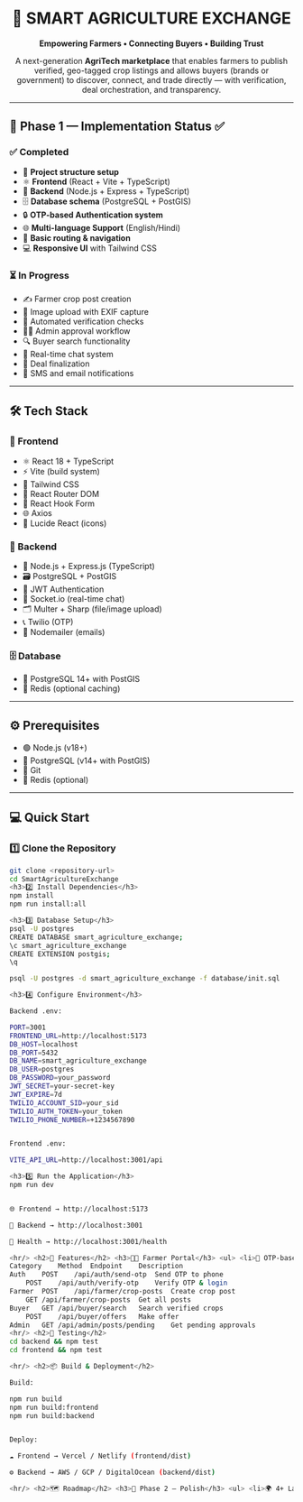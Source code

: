 <!-- 🌾 SMART AGRICULTURE EXCHANGE README -->
<h1 align="center">🌾 SMART AGRICULTURE EXCHANGE</h1>

<p align="center">
  <b>Empowering Farmers • Connecting Buyers • Building Trust</b>
</p>

<p align="center">
  A next-generation <b>AgriTech marketplace</b> that enables farmers to publish verified, geo-tagged crop listings and allows buyers (brands or government) to discover, connect, and trade directly — with verification, deal orchestration, and transparency.
</p>

<hr/>

<h2>🚀 Phase 1 — Implementation Status ✅</h2>

<h3>✅ Completed</h3>

<ul>
  <li>💜 <b>Project structure setup</b></li>
  <li>⚛️ <b>Frontend</b> (React + Vite + TypeScript)</li>
  <li>🌿 <b>Backend</b> (Node.js + Express + TypeScript)</li>
  <li>🗄️ <b>Database schema</b> (PostgreSQL + PostGIS)</li>
  <li>🔒 <b>OTP-based Authentication system</b></li>
  <li>🌐 <b>Multi-language Support</b> (English/Hindi)</li>
  <li>🧭 <b>Basic routing & navigation</b></li>
  <li>💻 <b>Responsive UI</b> with Tailwind CSS</li>
</ul>

<h3>⏳ In Progress</h3>

<ul>
  <li>✍️ Farmer crop post creation</li>
  <li>📸 Image upload with EXIF capture</li>
  <li>🤖 Automated verification checks</li>
  <li>🧑‍⚖️ Admin approval workflow</li>
  <li>🔍 Buyer search functionality</li>
  <li>💬 Real-time chat system</li>
  <li>🤝 Deal finalization</li>
  <li>📩 SMS and email notifications</li>
</ul>

<hr/>

<h2>🛠️ Tech Stack</h2>

<h3>🎨 Frontend</h3>

<ul>
  <li>⚛️ React 18 + TypeScript</li>
  <li>⚡ Vite (build system)</li>
  <li>🎨 Tailwind CSS</li>
  <li>🔄 React Router DOM</li>
  <li>🧾 React Hook Form</li>
  <li>🌐 Axios</li>
  <li>🧭 Lucide React (icons)</li>
</ul>

<h3>🧠 Backend</h3>

<ul>
  <li>🧩 Node.js + Express.js (TypeScript)</li>
  <li>🗃️ PostgreSQL + PostGIS</li>
  <li>🔐 JWT Authentication</li>
  <li>💬 Socket.io (real-time chat)</li>
  <li>🗂️ Multer + Sharp (file/image upload)</li>
  <li>📞 Twilio (OTP)</li>
  <li>📧 Nodemailer (emails)</li>
</ul>

<h3>🗄️ Database</h3>

<ul>
  <li>🐘 PostgreSQL 14+ with PostGIS</li>
  <li>🧱 Redis (optional caching)</li>
</ul>

<hr/>

<h2>⚙️ Prerequisites</h2>

<ul>
  <li>🟢 Node.js (v18+)</li>
  <li>🐘 PostgreSQL (v14+ with PostGIS)</li>
  <li>🧰 Git</li>
  <li>🔴 Redis (optional)</li>
</ul>

<hr/>

<h2>💻 Quick Start</h2>

<h3>1️⃣ Clone the Repository</h3>

```bash
git clone <repository-url>
cd SmartAgricultureExchange
<h3>2️⃣ Install Dependencies</h3>
npm install
npm run install:all

<h3>3️⃣ Database Setup</h3>
psql -U postgres
CREATE DATABASE smart_agriculture_exchange;
\c smart_agriculture_exchange
CREATE EXTENSION postgis;
\q

psql -U postgres -d smart_agriculture_exchange -f database/init.sql

<h3>4️⃣ Configure Environment</h3>

Backend .env:

PORT=3001
FRONTEND_URL=http://localhost:5173
DB_HOST=localhost
DB_PORT=5432
DB_NAME=smart_agriculture_exchange
DB_USER=postgres
DB_PASSWORD=your_password
JWT_SECRET=your-secret-key
JWT_EXPIRE=7d
TWILIO_ACCOUNT_SID=your_sid
TWILIO_AUTH_TOKEN=your_token
TWILIO_PHONE_NUMBER=+1234567890


Frontend .env:

VITE_API_URL=http://localhost:3001/api

<h3>5️⃣ Run the Application</h3>
npm run dev


🌐 Frontend → http://localhost:5173

🧩 Backend → http://localhost:3001

💚 Health → http://localhost:3001/health

<hr/> <h2>📱 Features</h2> <h3>👨‍🌾 Farmer Portal</h3> <ul> <li>🔢 OTP-based Login</li> <li>🌾 Crop Post Creation (photo + geotag)</li> <li>🧠 Expert Crop Advice</li> <li>🌐 Multi-language (English, Hindi, Tamil, Telugu)</li> <li>📶 Offline-ready PWA</li> <li>📱 Mobile-first UI</li> </ul> <h3>🧑‍💼 Buyer Portal</h3> <ul> <li>🔍 Advanced Search & Filters</li> <li>✅ Verified Listings</li> <li>💬 Direct Chat with Farmers</li> <li>📊 Deal Management</li> </ul> <h3>🛡️ Admin Portal</h3> <ul> <li>👁️ Post Verification</li> <li>📈 Analytics Dashboard</li> <li>👤 User Management</li> <li>🔒 Deal Monitoring</li> </ul> <hr/> <h2>🔒 Security</h2> <ul> <li>🔐 JWT Authentication</li> <li>🧱 Rate Limiting</li> <li>🧾 Input Validation</li> <li>📸 EXIF Image Verification</li> <li>🧑‍💼 Role-based Access Control</li> <li>🔒 HTTPS Ready</li> </ul> <hr/> <h2>🌐 Core API Endpoints</h2>
Category	Method	Endpoint	Description
Auth	POST	/api/auth/send-otp	Send OTP to phone
	POST	/api/auth/verify-otp	Verify OTP & login
Farmer	POST	/api/farmer/crop-posts	Create crop post
	GET	/api/farmer/crop-posts	Get all posts
Buyer	GET	/api/buyer/search	Search verified crops
	POST	/api/buyer/offers	Make offer
Admin	GET	/api/admin/posts/pending	Get pending approvals
<hr/> <h2>🧪 Testing</h2>
cd backend && npm test
cd frontend && npm test

<hr/> <h2>📦 Build & Deployment</h2>

Build:

npm run build
npm run build:frontend
npm run build:backend


Deploy:

☁️ Frontend → Vercel / Netlify (frontend/dist)

⚙️ Backend → AWS / GCP / DigitalOcean (backend/dist)

<hr/> <h2>🗺️ Roadmap</h2> <h3>🔹 Phase 2 — Polish</h3> <ul> <li>🌍 4+ Language Support</li> <li>📦 Offline Sync (PWA)</li> <li>🖼️ Image CDN + Thumbnails</li> <li>📊 Analytics Dashboard</li> <li>💳 Escrow / Payment Integration</li> </ul> <h3>🔹 Phase 3 — Scale & Trust</h3> <ul> <li>🌾 ML-based Crop Recognition</li> <li>🔍 Fraud Detection</li> <li>🚚 Logistics Integration</li> <li>🔗 Blockchain Traceability</li> <li>⭐ Farmer Rating System</li> </ul> <hr/> <h2>🤝 Contributing</h2> <ol> <li>Fork this repository</li> <li>Create a branch → <code>git checkout -b feature/new-feature</code></li> <li>Commit → <code>git commit -m "Add new feature"</code></li> <li>Push → <code>git push origin feature/new-feature</code></li> <li>Open a Pull Request 🚀</li> </ol> <hr/> <h2>📜 License</h2> <p>🪪 Licensed under the <b>MIT License</b> — see <code>LICENSE</code> file for details.</p> <hr/> <h2 align="center">❤️ Built for the Farming Community</h2> <p align="center"> “<b>Smart Agriculture Exchange</b> — Bridging the gap between soil and software.” 🌱<br/> Crafted with 💚 by innovators for India’s digital agriculture future. </p> ```
